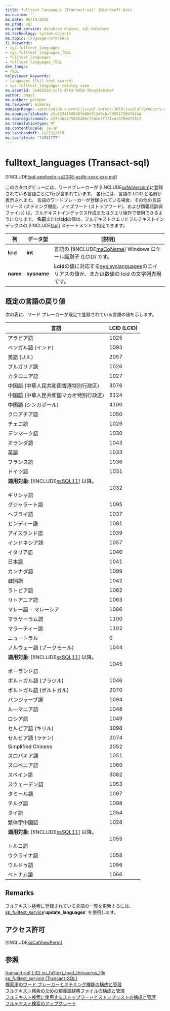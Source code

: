 ```yaml
---
title: fulltext_languages (Transact-sql) |Microsoft Docs
ms.custom: ''
ms.date: 06/10/2016
ms.prod: sql
ms.prod_service: database-engine, sql-database
ms.technology: system-objects
ms.topic: language-reference
f1_keywords:
- sys.fulltext_languages
- sys.fulltext_languages_TSQL
- fulltext_languages
- fulltext_languages_TSQL
dev_langs:
- TSQL
helpviewer_keywords:
- languages [full-text search]
- sys.fulltext_languages catalog view
ms.assetid: 2ed6b53d-1cf2-4763-9d58-36ea24a610ef
author: pmasl
ms.author: pelopes
ms.reviewer: mikeray
monikerRange: =azuresqldb-current||>=sql-server-2016||=sqlallproducts-allversions||>=sql-server-linux-2017||=azuresqldb-mi-current
ms.openlocfilehash: e5af224150508f048d91345cba595517209f824d
ms.sourcegitcommit: e37636c275002200cf7b1e7f731cec5709473913
ms.translationtype: MT
ms.contentlocale: ja-JP
ms.lasthandoff: 11/13/2019
ms.locfileid: "73981777"
---
```

# <a name="sysfulltext_languages-transact-sql"></a>fulltext_languages (Transact-sql)
[!INCLUDE[tsql-appliesto-ss2008-asdb-xxxx-xxx-md](../../includes/tsql-appliesto-ss2008-asdb-xxxx-xxx-md.md)]

  このカタログビューには、ワードブレーカーが [!INCLUDE[ssNoVersion](../../includes/ssnoversion-md.md)]に登録されている言語ごとに1行が含まれています。 各行には、言語の LCID と名前が表示されます。 言語のワードブレーカーが登録されている場合、その他の言語リソース (ステミング機能、ノイズワード (ストップワード)、および類義語辞典ファイル) は、フルテキストインデックス作成またはクエリ操作で使用できるようになります。 **名前**または**lcid**の値は、フルテキストクエリとフルテキストインデックスの [!INCLUDE[tsql](../../includes/tsql-md.md)] ステートメントで指定できます。  
   
|列|データ型|[説明]|  
|------------|---------------|-----------------|  
|**lcid**|**int**|言語の [!INCLUDE[msCoName](../../includes/msconame-md.md)] Windows ロケール識別子 (LCID) です。|  
|**name**|**sysname**|**Lcid**の値に対応する[sys.syslanguages](../../relational-databases/system-compatibility-views/sys-syslanguages-transact-sql.md)のエイリアスの値か、または数値の lcid の文字列表現です。|  
  
## <a name="values-returned-for-default-languages"></a>既定の言語の戻り値  
 次の表に、ワード ブレーカーが既定で登録されている言語の値を示します。  
  
|言語|LCID (LCID)|  
|--------------|----------|  
|アラビア語|1025|  
|ベンガル語 (インド)|1093|  
|英語 (U.K.)|2057|  
|ブルガリア語|1026|  
|カタロニア語|1027|  
|中国語 (中華人民共和国香港特別行政区)|3076|  
|中国語 (中華人民共和国マカオ特別行政区)|5124|  
|中国語 (シンガポール)|4100|  
|クロアチア語|1050|  
|チェコ語|1029|  
|デンマーク語|1030|  
|オランダ語|1043|  
|英語|1033|  
|フランス語|1036|  
|ドイツ語|1031|  
|**適用対象**: [!INCLUDE[ssSQL11](../../includes/sssql11-md.md)] 以降。<br /><br /> ギリシャ語|1032|  
|グジャラート語|1095|  
|ヘブライ語|1037|  
|ヒンディー語|1081|  
|アイスランド語|1039|  
|インドネシア語|1057|  
|イタリア語|1040|  
|日本語|1041|  
|カンナダ語|1099|  
|韓国語|1042|  
|ラトビア語|1062|  
|リトアニア語|1063|  
|マレー語 - マレーシア|1086|  
|マラヤーラム語|1100|  
|マラーティー語|1102|  
|ニュートラル|0|  
|ノルウェー語 (ブークモール)|1044|  
|**適用対象**: [!INCLUDE[ssSQL11](../../includes/sssql11-md.md)] 以降。<br /><br /> ポーランド語|1045|  
|ポルトガル語 (ブラジル)|1046|  
|ポルトガル語 (ポルトガル)|2070|  
|パンジャーブ語|1094|  
|ルーマニア語|1048|  
|ロシア語|1049|  
|セルビア語 (キリル)|3098|  
|セルビア語 (ラテン)|2074|  
|Simplified Chinese|2052|  
|スロバキア語|1051|  
|スロベニア語|1060|  
|スペイン語|3082|  
|スウェーデン語|1053|  
|タミール語|1097|  
|テルグ語|1098|  
|タイ語|1054|  
|繁体字中国語|1028|  
|**適用対象**: [!INCLUDE[ssSQL11](../../includes/sssql11-md.md)] 以降。<br /><br /> トルコ語|1055|  
|ウクライナ語|1058|  
|ウルドゥ語|1056|  
|ベトナム語|1066|  
  
## <a name="remarks"></a>Remarks  
 フルテキスト検索に登録されている言語の一覧を更新するには、 [sp_fulltext_service](../../relational-databases/system-stored-procedures/sp-fulltext-service-transact-sql.md)'**update_languages**' を使用します。  
  
## <a name="permissions"></a>アクセス許可  
 [!INCLUDE[ssCatViewPerm](../../includes/sscatviewperm-md.md)]  
  
## <a name="see-also"></a>参照  
 [transact-sql &#40;  の&#41; sp_fulltext_load_thesaurus_file](../../relational-databases/system-stored-procedures/sp-fulltext-load-thesaurus-file-transact-sql.md)  
 [sp_fulltext_service &#40;Transact-SQL&#41;](../../relational-databases/system-stored-procedures/sp-fulltext-service-transact-sql.md)   
 [検索用のワード ブレーカーとステミング機能の構成と管理](../../relational-databases/search/configure-and-manage-word-breakers-and-stemmers-for-search.md)   
 [フルテキスト検索のための類義語辞典ファイルの構成と管理](../../relational-databases/search/configure-and-manage-thesaurus-files-for-full-text-search.md)   
 [フルテキスト検索に使用するストップワードとストップリストの構成と管理](../../relational-databases/search/configure-and-manage-stopwords-and-stoplists-for-full-text-search.md)   
 [フルテキスト検索のアップグレード](../../relational-databases/search/upgrade-full-text-search.md)  
  
  
